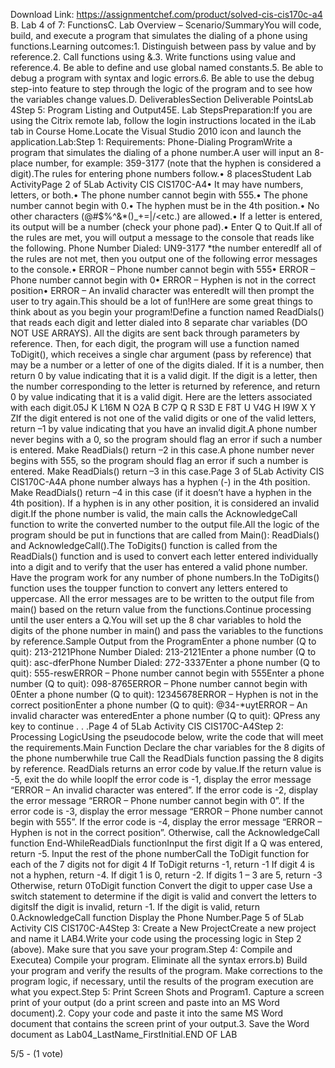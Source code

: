 Download Link: https://assignmentchef.com/product/solved-cis-cis170c-a4
<br>
B. Lab 4 of 7: FunctionsC. Lab Overview – Scenario/SummaryYou will code, build, and execute a program that simulates the dialing of a phone using functions.Learning outcomes:1. Distinguish between pass by value and by reference.2. Call functions using &amp;.3. Write functions using value and reference.4. Be able to define and use global named constants.5. Be able to debug a program with syntax and logic errors.6. Be able to use the debug step-into feature to step through the logic of the program and to see how the variables change values.D. DeliverablesSection Deliverable PointsLab 4Step 5: Program Listing and Output45E. Lab StepsPreparation:If you are using the Citrix remote lab, follow the login instructions located in the iLab tab in Course Home.Locate the Visual Studio 2010 icon and launch the application.Lab:Step 1: Requirements: Phone-Dialing ProgramWrite a program that simulates the dialing of a phone number.A user will input an 8-place number, for example: 359-3177 (note that the hyphen is considered a digit).The rules for entering phone numbers follow.• 8 placesStudent Lab ActivityPage 2 of 5Lab Activity CIS CIS170C-A4• It may have numbers, letters, or both.• The phone number cannot begin with 555.• The phone number cannot begin with 0.• The hyphen must be in the 4th position.• No other characters (@#$%^&amp;*()_+=|/&lt;etc.) are allowed.• If a letter is entered, its output will be a number (check your phone pad).• Enter Q to Quit.If all of the rules are met, you will output a message to the console that reads like the following. Phone Number Dialed: UN9-3177 *the number enteredIf all of the rules are not met, then you output one of the following error messages to the console.• ERROR – Phone number cannot begin with 555• ERROR – Phone number cannot begin with 0• ERROR – Hyphen is not in the correct position• ERROR – An invalid character was enteredIt will then prompt the user to try again.This should be a lot of fun!Here are some great things to think about as you begin your program!Define a function named ReadDials() that reads each digit and letter dialed into 8 separate char variables (DO NOT USE ARRAYS). All the digits are sent back through parameters by reference. Then, for each digit, the program will use a function named ToDigit(), which receives a single char argument (pass by reference) that may be a number or a letter of one of the digits dialed. If it is a number, then return 0 by value indicating that it is a valid digit. If the digit is a letter, then the number corresponding to the letter is returned by reference, and return 0 by value indicating that it is a valid digit. Here are the letters associated with each digit.05J K L16M N O2A B C7P Q R S3D E F8T U V4G H I9W X Y ZIf the digit entered is not one of the valid digits or one of the valid letters, return –1 by value indicating that you have an invalid digit.A phone number never begins with a 0, so the program should flag an error if such a number is entered. Make ReadDials() return –2 in this case.A phone number never begins with 555, so the program should flag an error if such a number is entered. Make ReadDials() return –3 in this case.Page 3 of 5Lab Activity CIS CIS170C-A4A phone number always has a hyphen (-) in the 4th position. Make ReadDials() return –4 in this case (if it doesn’t have a hyphen in the 4th position). If a hyphen is in any other position, it is considered an invalid digit.If the phone number is valid, the main calls the AcknowledgeCall function to write the converted number to the output file.All the logic of the program should be put in functions that are called from Main(): ReadDials() and AcknowledgeCall().The ToDigits() function is called from the ReadDials() function and is used to convert each letter entered individually into a digit and to verify that the user has entered a valid phone number. Have the program work for any number of phone numbers.In the ToDigits() function uses the toupper function to convert any letters entered to uppercase. All the error messages are to be written to the output file from main() based on the return value from the functions.Continue processing until the user enters a Q.You will set up the 8 char variables to hold the digits of the phone number in main() and pass the variables to the functions by reference.Sample Output from the ProgramEnter a phone number (Q to quit): 213-2121Phone Number Dialed: 213-2121Enter a phone number (Q to quit): asc-dferPhone Number Dialed: 272-3337Enter a phone number (Q to quit): 555-reswERROR – Phone number cannot begin with 555Enter a phone number (Q to quit): 098-8765ERROR – Phone number cannot begin with 0Enter a phone number (Q to quit): 12345678ERROR – Hyphen is not in the correct positionEnter a phone number (Q to quit): @34-*uytERROR – An invalid character was enteredEnter a phone number (Q to quit): QPress any key to continue . . .Page 4 of 5Lab Activity CIS CIS170C-A4Step 2: Processing LogicUsing the pseudocode below, write the code that will meet the requirements.Main Function Declare the char variables for the 8 digits of the phone numberwhile true Call the ReadDials function passing the 8 digits by reference. ReadDials returns an error code by value.If the return value is -5, exit the do while loopIf the error code is -1, display the error message “ERROR – An invalid character was entered”. If the error code is -2, display the error message “ERROR – Phone number cannot begin with 0”. If the error code is -3, display the error message “ERROR – Phone number cannot begin with 555”. If the error code is -4, display the error message “ERROR – Hyphen is not in the correct position”. Otherwise, call the AcknowledgeCall function End-WhileReadDials functionInput the first digit If a Q was entered, return -5. Input the rest of the phone numberCall the ToDigit function for each of the 7 digits not for digit 4 If ToDigit returns -1, return -1 If digit 4 is not a hyphen, return -4. If digit 1 is 0, return -2. If digits 1 – 3 are 5, return -3 Otherwise, return 0ToDigit function Convert the digit to upper case Use a switch statement to determine if the digit is valid and convert the letters to digitsIf the digit is invalid, return -1. If the digit is valid, return 0.AcknowledgeCall function Display the Phone Number.Page 5 of 5Lab Activity CIS CIS170C-A4Step 3: Create a New ProjectCreate a new project and name it LAB4.Write your code using the processing logic in Step 2 (above). Make sure that you save your program.Step 4: Compile and Executea) Compile your program. Eliminate all the syntax errors.b) Build your program and verify the results of the program. Make corrections to the program logic, if necessary, until the results of the program execution are what you expect.Step 5: Print Screen Shots and Program1. Capture a screen print of your output (do a print screen and paste into an MS Word document).2. Copy your code and paste it into the same MS Word document that contains the screen print of your output.3. Save the Word document as Lab04_LastName_FirstInitial.END OF LAB

5/5 - (1 vote)